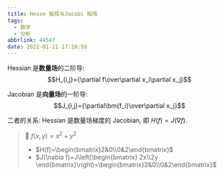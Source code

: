 ```yaml
---
title: Hesse 矩阵与Jacobi 矩阵
tags:
  - 数学
  - 分析
abbrlink: 44547
date: 2022-01-21 17:10:59
---
```

Hessian 是**数量场**的二阶导: $$H_{i,j}={\partial f\over\partial x_i\partial x_j}$$

Jacobian 是**向量场**的一阶导: $$J_{i,j}={\partial\bm{f_i}\over\partial x_j}$$

二者的关系: Hessian 是数量场梯度的 Jacobian, 即 $H(f)=J(\nabla f)$.

> 🌰 $f(x,y)=x^2+y^2$
> 
> - $H(f)=\begin{bmatrix}2&0\\0&2\end{bmatrix}$
> - $J(\nabla f)=J\left(\begin{bmatrix}
    2x\\2y
\end{bmatrix}\right)=\begin{bmatrix}2&0\\0&2\end{bmatrix}$